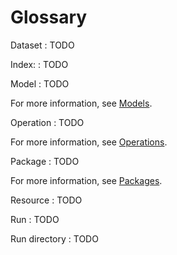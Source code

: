# Glossary

Dataset
: TODO

Index:
: TODO

Model
: TODO

  For more information, see [Models](/docs/models/).

Operation
: TODO

  For more information, see [Operations](/docs/operations/).

Package
: TODO

  For more information, see [Packages](/docs/packages/).

Resource
: TODO

Run
: TODO

Run directory
: TODO
